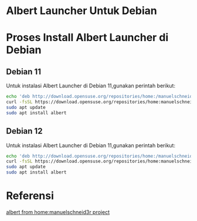 # Albert Launcher Untuk Debian


# Proses Install Albert Launcher di Debian

## Debian 11
Untuk instalasi Albert Launcher di Debian 11,gunakan perintah berikut:
```bash
echo 'deb http://download.opensuse.org/repositories/home:/manuelschneid3r/Debian_11/ /' | sudo tee /etc/apt/sources.list.d/home:manuelschneid3r.list
curl -fsSL https://download.opensuse.org/repositories/home:manuelschneid3r/Debian_11/Release.key | gpg --dearmor | sudo tee /etc/apt/trusted.gpg.d/home_manuelschneid3r.gpg > /dev/null
sudo apt update
sudo apt install albert
```

## Debian 12
Untuk instalasi Albert Launcher di Debian 11,gunakan perintah berikut:
```bash
echo 'deb http://download.opensuse.org/repositories/home:/manuelschneid3r/Debian_12/ /' | sudo tee /etc/apt/sources.list.d/home:manuelschneid3r.list
curl -fsSL https://download.opensuse.org/repositories/home:manuelschneid3r/Debian_12/Release.key | gpg --dearmor | sudo tee /etc/apt/trusted.gpg.d/home_manuelschneid3r.gpg > /dev/null
sudo apt update
sudo apt install albert
```


# Referensi
[albert from home:manuelschneid3r project](https://software.opensuse.org/download.html?project=home:manuelschneid3r&package=albert)

